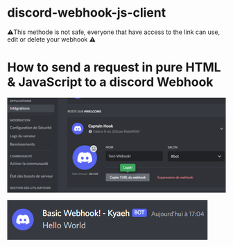 # discord-webhook-js-client
⚠️This methode is not safe, everyone that have access to the link can use, edit or delete your webhook ⚠️
# How to send a request in pure HTML & JavaScript to a discord Webhook

![alt text](https://raw.githubusercontent.com/kyaEH/discord-webhook-js-client/main/testwebook.png?raw=true)

![alt text](https://raw.githubusercontent.com/kyaEH/discord-webhook-js-client/main/exemple2.png?raw=true)
